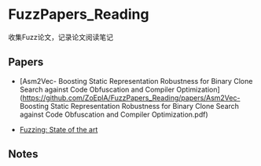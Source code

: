 # FuzzPapers_Reading


收集Fuzz论文，记录论文阅读笔记

## Papers

- [Asm2Vec- Boosting Static Representation Robustness for Binary Clone Search against Code Obfuscation and Compiler Optimization](https://github.com/ZoEplA/FuzzPapers_Reading/papers/Asm2Vec- Boosting Static Representation Robustness for Binary Clone Search against Code Obfuscation and Compiler Optimization.pdf)

- [Fuzzing: State of the art](#fuzzing-state-of-the-art)
## Notes

